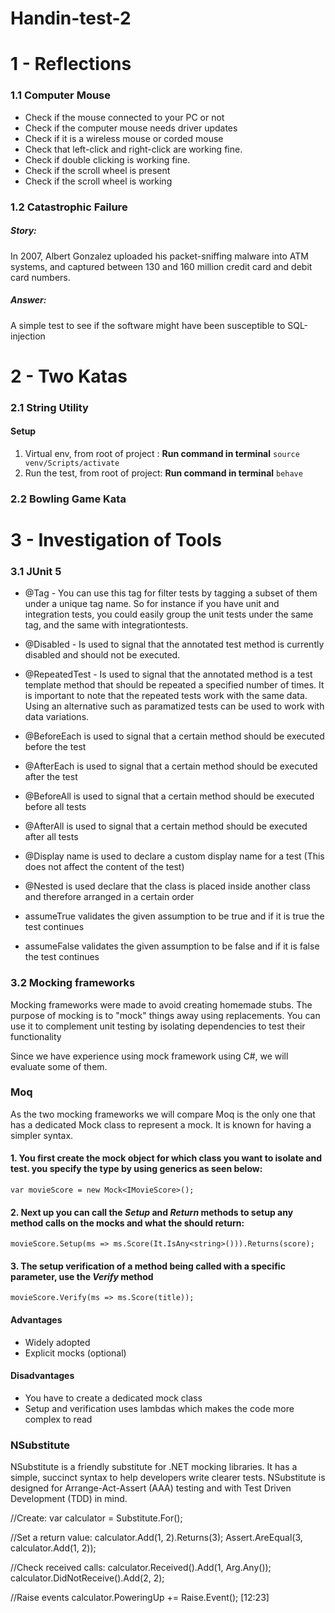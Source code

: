 # Handin-test-2
# 1 - Reflections

### 1.1 Computer Mouse
- Check if the mouse connected to your PC or not
- Check if the computer mouse needs driver updates
- Check if it is a wireless mouse or corded mouse
- Check that left-click and right-click are working fine.
- Check if double clicking is working fine.
- Check if the scroll wheel is present
- Check if the scroll wheel is working
### 1.2 Catastrophic Failure
##### Story: 
In 2007, Albert Gonzalez uploaded his packet-sniffing malware into ATM systems, and captured between 130 and 160 million credit card and debit card numbers.

##### Answer: 
A simple test to see if the software might have been susceptible to SQL-injection

# 2 - Two Katas

### 2.1 String Utility

#### Setup
1. Virtual env, from root of project : **Run command in terminal** ````source venv/Scripts/activate````
2. Run the test, from root of project: **Run command in terminal** ```behave ```



### 2.2 Bowling Game Kata


# 3 - Investigation of Tools

### 3.1 JUnit 5 

* @Tag - You can use this tag for filter tests by tagging a subset of them under a unique tag name. So for instance if you have unit and integration tests, you could easily group the unit tests under the same tag, and the same with integrationtests.

* @Disabled - Is used to signal that the annotated test method is currently disabled and should not be executed.

* @RepeatedTest - Is used to signal that the annotated method is a test template method that should be repeated a specified number of times. It is important to note that the repeated tests work with the same data. Using an alternative such as paramatized tests can be used to work with data variations.

* @BeforeEach is used to signal that a certain method should be executed before the test
* @AfterEach is used to signal that a certain method should be executed after the test

* @BeforeAll is used to signal that a certain method should be executed before all tests
* @AfterAll is used to signal that a certain method should be executed after all tests
* @Display name is used to declare a custom display name for a test (This does not affect the content of the test)
* @Nested is used declare that the class is placed inside another class and therefore arranged in a certain order
* assumeTrue validates the given assumption to be true and if it is true the test continues
* assumeFalse validates the given assumption to be false and if it is false the test continues

### 3.2 Mocking frameworks
Mocking frameworks were made to avoid creating homemade stubs. The purpose of mocking is to "mock" things away using replacements. You can use it to complement unit testing by isolating dependencies to test their functionality

Since we have experience using mock framework using C#, we will evaluate some of them. 

### Moq

As the two mocking frameworks we will compare Moq is the only one that has a dedicated Mock class to represent a mock. It is known for having a simpler syntax.

#### 1. You first create the mock object for which class you want to isolate and test. you specify the type by using generics as seen below: 

```
var movieScore = new Mock<IMovieScore>();
```

#### 2. Next up you can call the *Setup* and *Return* methods to setup any method calls on the mocks and what the should return: 

```
movieScore.Setup(ms => ms.Score(It.IsAny<string>())).Returns(score);
```

#### 3. The setup verification of a method being called with a specific parameter, use the *Verify* method


```
movieScore.Verify(ms => ms.Score(title));
```

#### Advantages

* Widely adopted
* Explicit mocks (optional)

#### Disadvantages

* You have to create a dedicated mock class
* Setup and verification uses lambdas which makes the code more complex to read





### NSubstitute

NSubstitute is a friendly substitute for .NET mocking libraries. It has a simple, succinct syntax to help developers write clearer tests. NSubstitute is designed for Arrange-Act-Assert (AAA) testing and with Test Driven Development (TDD) in mind.


//Create:
var calculator = Substitute.For<ICalculator>();

//Set a return value:
calculator.Add(1, 2).Returns(3);
Assert.AreEqual(3, calculator.Add(1, 2));

//Check received calls:
calculator.Received().Add(1, Arg.Any<int>());
calculator.DidNotReceive().Add(2, 2);

//Raise events
calculator.PoweringUp += Raise.Event();
[12:23]

